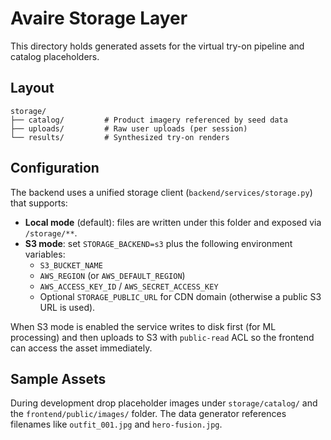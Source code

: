 # Avaire Storage Layer

This directory holds generated assets for the virtual try-on pipeline and catalog placeholders.

## Layout

```
storage/
├── catalog/         # Product imagery referenced by seed data
├── uploads/         # Raw user uploads (per session)
└── results/         # Synthesized try-on renders
```

## Configuration

The backend uses a unified storage client (`backend/services/storage.py`) that supports:

- **Local mode** (default): files are written under this folder and exposed via `/storage/**`.
- **S3 mode**: set `STORAGE_BACKEND=s3` plus the following environment variables:
  - `S3_BUCKET_NAME`
  - `AWS_REGION` (or `AWS_DEFAULT_REGION`)
  - `AWS_ACCESS_KEY_ID` / `AWS_SECRET_ACCESS_KEY`
  - Optional `STORAGE_PUBLIC_URL` for CDN domain (otherwise a public S3 URL is used).

When S3 mode is enabled the service writes to disk first (for ML processing) and then uploads to S3 with `public-read` ACL so the frontend can access the asset immediately.

## Sample Assets

During development drop placeholder images under `storage/catalog/` and the `frontend/public/images/` folder. The data generator references filenames like `outfit_001.jpg` and `hero-fusion.jpg`.
